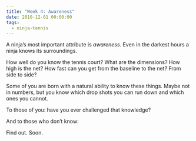 ```yaml
---
title: "Week 4: Awareness"
date: 2010-12-01 00:00:00
tags:
  - ninja-tennis
---
```


A ninja’s most important attribute is _awareness_. Even in the darkest hours a ninja knows its surroundings.

How well do you know the tennis court? What are the dimensions? How high is the net? How fast can you get from the baseline to the net? From side to side?

Some of you are born with a natural ability to know these things. Maybe not in numbers, but you know which drop shots you can run down and which ones you cannot.

To those of you: have you ever challenged that knowledge?

And to those who don’t know:

Find out. Soon.

